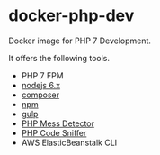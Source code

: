 # docker-php-dev

Docker image for PHP 7 Development.

It offers the following tools.

* PHP 7 FPM
* [nodejs 6.x](https://nodejs.org)
* [composer](https://getcomposer.org)
* [npm](https://www.npmjs.com/)
* [gulp](http://gulpjs.com/)
* [PHP Mess Detector](https://phpmd.org)
* [PHP Code Sniffer](https://github.com/squizlabs/PHP_CodeSniffer)
* AWS ElasticBeanstalk CLI
